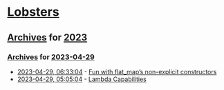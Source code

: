 # [Lobsters](../../../README.md)

## [Archives](../../index.md) for [2023](../index.md)

### [Archives](../../index.md) for [2023-04-29](index.md)

* [2023-04-29, 06:33:04](https://lobste.rs/s/ts8hw5/fun_with_flat_map_s_non_explicit) - [Fun with flat_map’s non-explicit constructors](https://quuxplusone.github.io/blog/2023/04/28/flat-map-constructors/)
* [2023-04-29, 05:05:04](https://lobste.rs/s/uyj3vj/lambda_capabilities) - [Lambda Capabilities](https://roscidus.com/blog/blog/2023/04/26/lambda-capabilities/)
